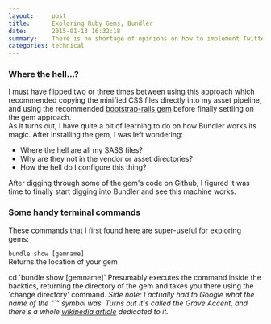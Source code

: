 ```yaml
---
layout:     post
title:      Exploring Ruby Gems, Bundler
date:       2015-01-13 16:32:18
summary:    There is no shortage of opinions on how to implement Twitter's Bootstrap in a Rails application. After installing the bootstrap-rails gem and being unable to find any of the SASS/SCSS files, I figured it was time to go exploring.
categories: technical
---
```


### Where the hell...?
I must have flipped two or three times between using [this approach]() which recommended copying the minified CSS files directly into my asset pipeline, and using the recommended [bootstrap-rails gem](https://github.com/twbs/bootstrap-sass) before finally settling on the gem approach.  
As it turns out, I have quite a bit of learning to do on how Bundler works its magic. After installing the gem, I was left wondering:
  * Where the hell are all my SASS files? 
  * Why are they not in the vendor or asset directories? 
  * How the hell do I configure this thing?  

After digging through some of the gem's code on Github, I figured it was time to finally start digging into Bundler and see this machine works.

### Some handy terminal commands
These commands that I first found [here](http://www.sitepoint.com/how-to-customize-twitter-bootstraps-design-in-a-rails-app/) are super-useful for exploring gems: 

`bundle show [gemname]`  
Returns the location of your gem

cd \`bundle show [gemname]\`
Presumably executes the command inside the backtics, returning the directory of the gem and takes you there using the 'change directory' command. *Side note: I actually had to Google what the name of the "\`" symbol was. Turns out it's called the Grave Accent, and there's a whole [wikipedia article](http://en.wikipedia.org/wiki/Grave_accent) dedicated to it.*

